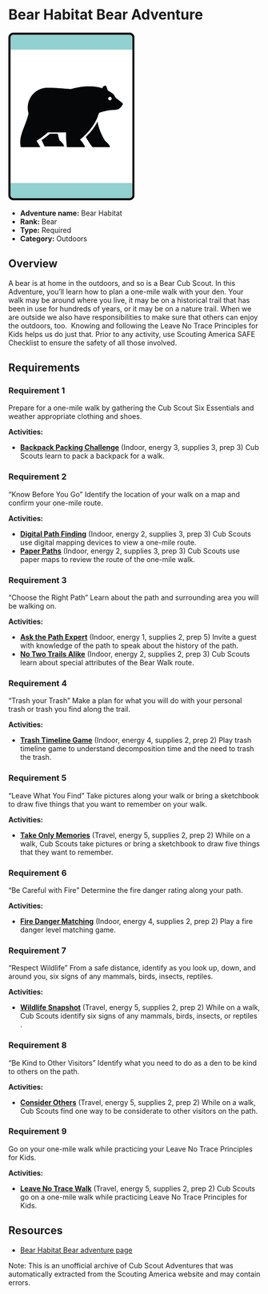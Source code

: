 # Bear Habitat Bear Adventure

![Bear Habitat Bear adventure belt loop](images/bear-habitat.jpg)

- **Adventure name:** Bear Habitat
- **Rank:** Bear
- **Type:** Required
- **Category:** Outdoors

## Overview

A bear is at home in the outdoors, and so is a Bear Cub Scout. In this Adventure, you’ll learn how to plan a one-mile walk with your den. Your walk may be around where you live, it may be on a historical trail that has been in use for hundreds of years, or it may be on a nature trail. When we are outside we also have responsibilities to make sure that others can enjoy the outdoors, too.  Knowing and following the Leave No Trace Principles for Kids helps us do just that. Prior to any activity, use Scouting America SAFE Checklist to ensure the safety of all those involved.

## Requirements

### Requirement 1

Prepare for a one-mile walk by gathering the Cub Scout Six Essentials and weather appropriate clothing and shoes.

**Activities:**

- **[Backpack Packing Challenge](https://www.scouting.org/cub-scout-activities/backpack-packing-challenge/)** (Indoor, energy 3, supplies 3, prep 3)
  Cub Scouts learn to pack a backpack for a walk.

### Requirement 2

“Know Before You Go” Identify the location of your walk on a map and confirm your one-mile route.

**Activities:**

- **[Digital Path Finding](https://www.scouting.org/cub-scout-activities/digital-path-finding/)** (Indoor, energy 2, supplies 3, prep 3)
  Cub Scouts use digital mapping devices to view a one-mile route.
- **[Paper Paths](https://www.scouting.org/cub-scout-activities/paper-paths/)** (Indoor, energy 2, supplies 3, prep 3)
  Cub Scouts use paper maps to review the route of the one-mile walk.

### Requirement 3

“Choose the Right Path” Learn about the path and surrounding area you will be walking on.

**Activities:**

- **[Ask the Path Expert](https://www.scouting.org/cub-scout-activities/ask-the-path-expert/)** (Indoor, energy 1, supplies 2, prep 5)
  Invite a guest with knowledge of the path to speak about the history of the path.
- **[No Two Trails Alike](https://www.scouting.org/cub-scout-activities/no-two-trails-alike/)** (Indoor, energy 2, supplies 2, prep 3)
  Cub Scouts learn about special attributes of the Bear Walk route.

### Requirement 4

“Trash your Trash” Make a plan for what you will do with your personal trash or trash you find along the trail.

**Activities:**

- **[Trash Timeline Game](https://www.scouting.org/cub-scout-activities/trash-timeline-game/)** (Indoor, energy 4, supplies 2, prep 2)
  Play trash timeline game to understand decomposition time and the need to trash the trash.

### Requirement 5

“Leave What You Find” Take pictures along your walk or bring a sketchbook to draw five things that you want to remember on your walk.

**Activities:**

- **[Take Only Memories](https://www.scouting.org/cub-scout-activities/take-only-memories/)** (Travel, energy 5, supplies 2, prep 2)
  While on a walk, Cub Scouts take pictures or bring a sketchbook to draw five things that they want to remember.

### Requirement 6

“Be Careful with Fire” Determine the fire danger rating along your path.

**Activities:**

- **[Fire Danger Matching](https://www.scouting.org/cub-scout-activities/fire-danger-matching/)** (Indoor, energy 4, supplies 2, prep 2)
  Play a fire danger level matching game.

### Requirement 7

“Respect Wildlife” From a safe distance, identify as you look up, down, and around you, six signs of any mammals, birds, insects, reptiles.

**Activities:**

- **[Wildlife Snapshot](https://www.scouting.org/cub-scout-activities/wildlife-snapshot/)** (Travel, energy 5, supplies 2, prep 2)
  While on a walk, Cub Scouts  identify  six signs of any mammals, birds, insects, or reptiles .

### Requirement 8

“Be Kind to Other Visitors” Identify what you need to do as a den to be kind to others on the path.

**Activities:**

- **[Consider Others](https://www.scouting.org/cub-scout-activities/consider-others/)** (Travel, energy 5, supplies 2, prep 2)
  While on a walk, Cub Scouts find one way to be considerate to other visitors on the path.

### Requirement 9

Go on your one-mile walk while practicing your Leave No Trace Principles for Kids.

**Activities:**

- **[Leave No Trace Walk](https://www.scouting.org/cub-scout-activities/leave-no-trace-walk/)** (Travel, energy 5, supplies 2, prep 2)
  Cub Scouts go on a  one-mile  walk while practicing Leave No Trace Principles for Kids.


## Resources

- [Bear Habitat Bear adventure page](https://www.scouting.org/cub-scout-adventures/bear-habitat/)

Note: This is an unofficial archive of Cub Scout Adventures that was automatically extracted from the Scouting America website and may contain errors.